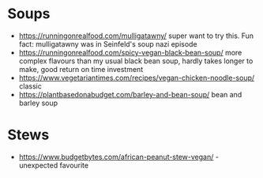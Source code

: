 # Soups
 
- https://runningonrealfood.com/mulligatawny/ super want to try this. Fun fact: mulligatawny was in Seinfeld's soup nazi episode
- https://runningonrealfood.com/spicy-vegan-black-bean-soup/ more complex flavours than my usual black bean soup, hardly takes longer to make, good return on time investment
- https://www.vegetariantimes.com/recipes/vegan-chicken-noodle-soup/ classic
- https://plantbasedonabudget.com/barley-and-bean-soup/ bean and barley soup 

# Stews


- https://www.budgetbytes.com/african-peanut-stew-vegan/ - unexpected favourite
